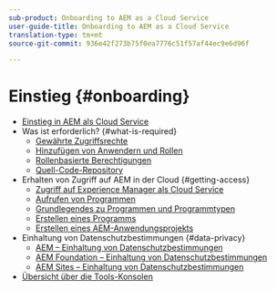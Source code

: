 ```yaml
---
sub-product: Onboarding to AEM as a Cloud Service
user-guide-title: Onboarding to AEM as a Cloud Service
translation-type: tm+mt
source-git-commit: 936e42f273b75f0ea7776c51f57af44ec9e6d96f

---
```



# Einstieg {#onboarding}

+ [Einstieg in AEM als Cloud Service](/help/onboarding/home.md)
+ Was ist erforderlich? {#what-is-required}
   + [Gewährte Zugriffsrechte](what-is-required/access-rights-granted.md)
   + [Hinzufügen von Anwendern und Rollen](what-is-required/add-users-roles.md)
   + [Rollenbasierte Berechtigungen](what-is-required/role-based-permissions.md)
   + [Quell-Code-Repository](what-is-required/source-code-repository.md)
+ Erhalten von Zugriff auf AEM in der Cloud {#getting-access}
   + [Zugriff auf Experience Manager als Cloud Service](getting-access-to-aem-in-cloud/navigation.md)
   + [Aufrufen von Programmen](getting-access-to-aem-in-cloud/first-time-login.md)
   + [Grundlegendes zu Programmen und Programmtypen](getting-access-to-aem-in-cloud/understand-program-types.md)
   + [Erstellen eines Programms](getting-access-to-aem-in-cloud/creating-a-program.md)
   + [Erstellen eines AEM-Anwendungsprojekts](getting-access-to-aem-in-cloud/creating-aem-application-project.md)
+ Einhaltung von Datenschutzbestimmungen {#data-privacy}
   + [AEM – Einhaltung von Datenschutzbestimmungen](data-privacy-and-protection-readiness/aem-readiness.md)
   + [AEM Foundation – Einhaltung von Datenschutzbestimmungen](data-privacy-and-protection-readiness/foundation-readiness.md)
   + [AEM Sites – Einhaltung von Datenschutzbestimmungen](data-privacy-and-protection-readiness/sites-readiness.md)
+ [Übersicht über die Tools-Konsolen](tools-consoles.md)
